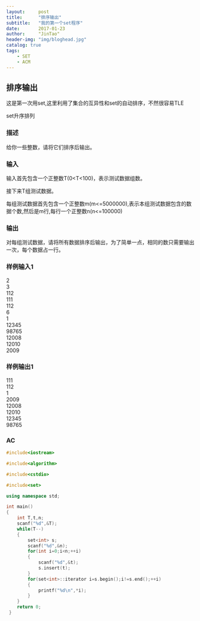 ```yaml
---
layout:     post
title:      "排序输出"
subtitle:   "我的第一个set程序"
date:       2017-01-23
author:     "JinTao"
header-img: "img/bloghead.jpg"
catalog: true
tags:
    - SET
    - ACM
---
```


## 排序输出
这是第一次用set,这里利用了集合的互异性和set的自动排序，不然很容易TLE

set升序排列

### 描述
给你一些整数，请将它们排序后输出。

### 输入
输入首先包含一个正整数T(0<T<100)，表示测试数据组数。

接下来T组测试数据。

每组测试数据首先包含一个正整数m(m<=5000000),表示本组测试数据包含的数据个数,然后是m行,每行一个正整数n(n<=100000)

### 输出
对每组测试数据，请将所有数据排序后输出，为了简单一点，相同的数只需要输出一次，每个数据占一行。

### 样例输入1 
2<br>
3<br>
112<br>
111<br>
112<br>
6<br>
1<br>
12345<br>
98765<br>
12008<br>
12010<br>
2009<br>

### 样例输出1 
111<br>
112<br>
1<br>
2009<br>
12008<br>
12010<br>
12345<br>
98765

### AC
``` cpp
#include<iostream>

#include<algorithm>

#include<cstdio>

#include<set>

using namespace std;

int main()
{
	int T,t,n;
	scanf("%d",&T);
	while(T--)
	{
		set<int> s;
		scanf("%d",&n);
		for(int i=0;i<n;++i)
		{
			scanf("%d",&t);
			s.insert(t);
		}
		for(set<int>::iterator i=s.begin();i!=s.end();++i)
		{
			printf("%d\n",*i);
		}
	}
	return 0;
 }
```
